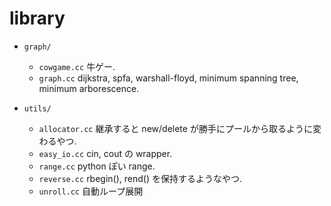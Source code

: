 # library

- `graph/`
  - `cowgame.cc`
    牛ゲー.
  - `graph.cc`
    dijkstra, spfa, warshall-floyd, minimum spanning tree, minimum arborescence.

- `utils/`
  - `allocator.cc`
    継承すると new/delete が勝手にプールから取るように変わるやつ.
  - `easy_io.cc`
    cin, cout の wrapper.
  - `range.cc`
    python ぽい range.
  - `reverse.cc`
    rbegin(), rend() を保持するようなやつ.
  - `unroll.cc`
    自動ループ展開





